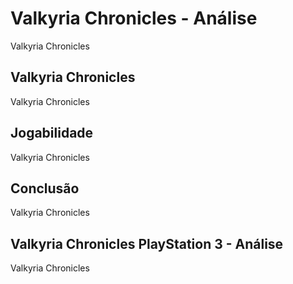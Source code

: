 ---
---

# Valkyria Chronicles - Análise

Valkyria Chronicles

## Valkyria Chronicles

Valkyria Chronicles

## Jogabilidade

Valkyria Chronicles

## Conclusão

Valkyria Chronicles

## Valkyria Chronicles PlayStation 3 - Análise

Valkyria Chronicles
